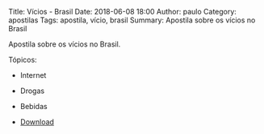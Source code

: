 Title: Vícios - Brasil
Date: 2018-06-08 18:00
Author: paulo
Category: apostilas
Tags: apostila, vício, brasil
Summary: Apostila sobre os vícios no Brasil

Apostila sobre os vícios no Brasil.

Tópicos:

- Internet
- Drogas
- Bebidas


- [Download](https://www.dropbox.com/s/0ltt74cdwtgl2ik/V%C3%ADcios%20-%20Brasil.pdf?dl=1)
